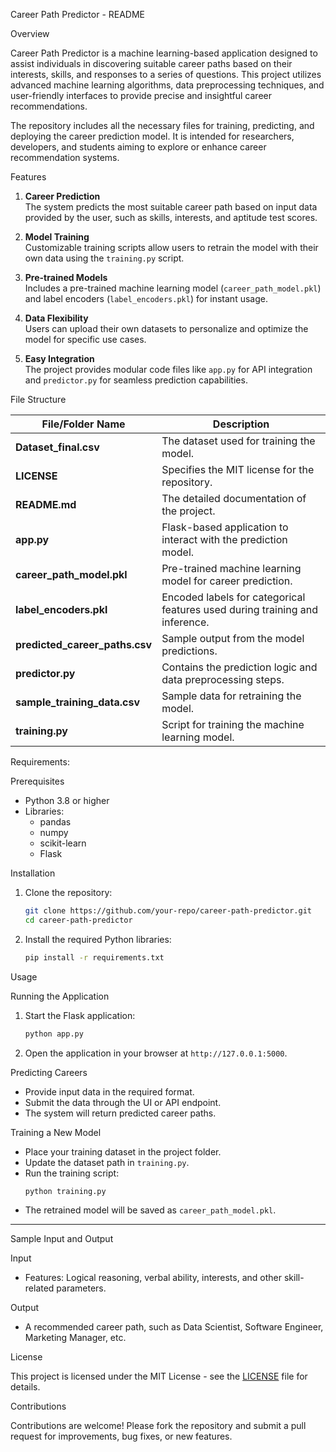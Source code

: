 Career Path Predictor - README

Overview

Career Path Predictor is a machine learning-based application designed to assist individuals in discovering suitable career paths based on their interests, skills, and responses to a series of questions. This project utilizes advanced machine learning algorithms, data preprocessing techniques, and user-friendly interfaces to provide precise and insightful career recommendations.

The repository includes all the necessary files for training, predicting, and deploying the career prediction model. It is intended for researchers, developers, and students aiming to explore or enhance career recommendation systems.



Features

1. **Career Prediction**  
   The system predicts the most suitable career path based on input data provided by the user, such as skills, interests, and aptitude test scores.

2. **Model Training**  
   Customizable training scripts allow users to retrain the model with their own data using the `training.py` script.

3. **Pre-trained Models**  
   Includes a pre-trained machine learning model (`career_path_model.pkl`) and label encoders (`label_encoders.pkl`) for instant usage.

4. **Data Flexibility**  
   Users can upload their own datasets to personalize and optimize the model for specific use cases.

5. **Easy Integration**  
   The project provides modular code files like `app.py` for API integration and `predictor.py` for seamless prediction capabilities.



 File Structure

| File/Folder Name        | Description                                                                 |
|-------------------------|-----------------------------------------------------------------------------|
| **Dataset_final.csv**   | The dataset used for training the model.                                    |
| **LICENSE**             | Specifies the MIT license for the repository.                               |
| **README.md**           | The detailed documentation of the project.                                  |
| **app.py**              | Flask-based application to interact with the prediction model.              |
| **career_path_model.pkl** | Pre-trained machine learning model for career prediction.                 |
| **label_encoders.pkl**  | Encoded labels for categorical features used during training and inference. |
| **predicted_career_paths.csv** | Sample output from the model predictions.                            |
| **predictor.py**        | Contains the prediction logic and data preprocessing steps.                 |
| **sample_training_data.csv** | Sample data for retraining the model.                                  |
| **training.py**         | Script for training the machine learning model.                             |

Requirements:

 Prerequisites
- Python 3.8 or higher
- Libraries:
  - pandas
  - numpy
  - scikit-learn
  - Flask

 Installation
1. Clone the repository:
   ```bash
   git clone https://github.com/your-repo/career-path-predictor.git
   cd career-path-predictor
   ```
2. Install the required Python libraries:
   ```bash
   pip install -r requirements.txt
   ```



 Usage

 Running the Application
1. Start the Flask application:
   ```bash
   python app.py
   ```
2. Open the application in your browser at `http://127.0.0.1:5000`.

 Predicting Careers
- Provide input data in the required format.
- Submit the data through the UI or API endpoint.
- The system will return predicted career paths.

Training a New Model
- Place your training dataset in the project folder.
- Update the dataset path in `training.py`.
- Run the training script:
  ```bash
  python training.py
  ```
- The retrained model will be saved as `career_path_model.pkl`.

---

Sample Input and Output

Input
- Features: Logical reasoning, verbal ability, interests, and other skill-related parameters.

Output
- A recommended career path, such as Data Scientist, Software Engineer, Marketing Manager, etc.



 License

This project is licensed under the MIT License - see the [LICENSE](LICENSE) file for details.


 Contributions

Contributions are welcome! Please fork the repository and submit a pull request for improvements, bug fixes, or new features.
